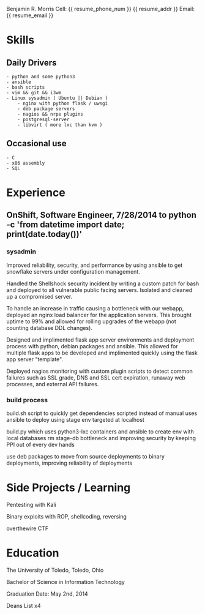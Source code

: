 Benjamin R. Morris
Cell: {{ resume_phone_num }}					    {{ resume_addr }}
Email: {{ resume_email }}

# Skills

## Daily Drivers
    - python and some python3
    - ansible
    - bash scripts
    - vim && git && i3wm
    - Linux sysadmin ( Ubuntu || Debian )
        - nginx with python flask / uwsgi
        - deb package servers
        - nagios && nrpe plugins
        - postgresql-server
        - libvirt ( more lxc than kvm )

## Occasional use
    - C
    - x86 assembly
    - SQL

# Experience

## OnShift, Software Engineer, 7/28/2014 to python -c 'from datetime import date; print(date.today())'

### sysadmin

Improved reliability, security, and performance by using
ansible to get snowflake servers under configuration management.

Handled the Shellshock security incident by writing a custom
patch for bash and deployed to all vulnerable public facing servers.
Isolated and cleaned up a compromised server.

To handle an increase in traffic causing a bottleneck with our webapp, 
deployed an nginx load balancer for the application servers.
This brought uptime to 99% and allowed for rolling upgrades of the 
webapp (not counting database DDL changes).

Designed and implimented flask app server environments and deployment
process with python, debian packages and ansible. This allowed for
multiple flask apps to be developed and implimented quickly using
the flask app server "template".

Deployed nagios monitoring with custom plugin scripts to detect
common failures such as SSL grade, DNS and SSL cert expiration,
runaway web processes, and external API failures.

### build process

build.sh script to quickly get dependencies scripted instead of manual
uses ansible to deploy using stage env targeted at localhost

build.py which uses python3-lxc containers and ansible to create env with local
databases rm stage-db bottleneck and improving security by keeping PPI out of every dev hands

use deb packages to move from source deployments to binary deployments, 
improving reliability of deployments

# Side Projects / Learning

Pentesting with Kali

Binary exploits with ROP, shellcoding, reversing

overthewire CTF

# Education

The University of Toledo, Toledo, Ohio

Bachelor of Science in Information Technology

Graduation Date: May 2nd, 2014

Deans List x4
